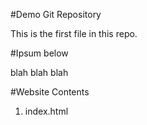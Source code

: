 #Demo Git Repository

This is the first file in this repo.

#Ipsum below

blah blah blah

#Website Contents
1. index.html